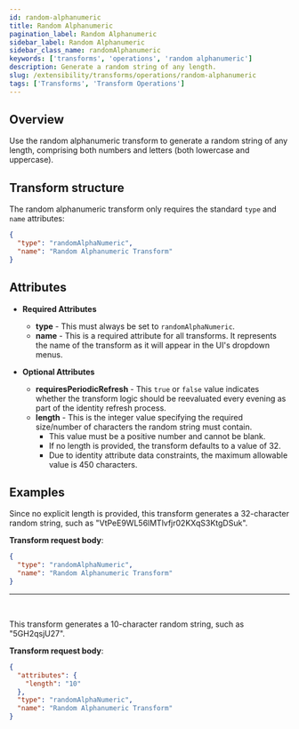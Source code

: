 ```yaml
---
id: random-alphanumeric
title: Random Alphanumeric
pagination_label: Random Alphanumeric
sidebar_label: Random Alphanumeric
sidebar_class_name: randomAlphanumeric
keywords: ['transforms', 'operations', 'random alphanumeric']
description: Generate a random string of any length.
slug: /extensibility/transforms/operations/random-alphanumeric
tags: ['Transforms', 'Transform Operations']
---
```


## Overview

Use the random alphanumeric transform to generate a random string of any length, comprising both numbers and letters (both lowercase and uppercase).

## Transform structure

The random alphanumeric transform only requires the standard `type` and `name` attributes:

```json
{
  "type": "randomAlphaNumeric",
  "name": "Random Alphanumeric Transform"
}
```

## Attributes

- **Required Attributes**

  - **type** - This must always be set to `randomAlphaNumeric`.
  - **name** - This is a required attribute for all transforms. It represents the name of the transform as it will appear in the UI's dropdown menus.

- **Optional Attributes**
  - **requiresPeriodicRefresh** - This `true` or `false` value indicates whether the transform logic should be reevaluated every evening as part of the identity refresh process.
  - **length** - This is the integer value specifying the required size/number of characters the random string must contain.
    - This value must be a positive number and cannot be blank.
    - If no length is provided, the transform defaults to a value of 32.
    - Due to identity attribute data constraints, the maximum allowable value is 450 characters.

## Examples

Since no explicit length is provided, this transform generates a 32-character random string, such as "VtPeE9WL56lMTlvfjr02KXqS3KtgDSuk".

**Transform request body**:

```json
{
  "type": "randomAlphaNumeric",
  "name": "Random Alphanumeric Transform"
}
```

---

<p>&nbsp;</p>

This transform generates a 10-character random string, such as "5GH2qsjU27".

**Transform request body**:

```json
{
  "attributes": {
    "length": "10"
  },
  "type": "randomAlphaNumeric",
  "name": "Random Alphanumeric Transform"
}
```
